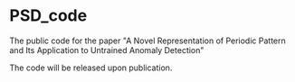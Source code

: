 # PSD_code
The public code for the paper "A Novel Representation of Periodic Pattern and Its Application to Untrained Anomaly Detection"

The code will be released upon publication.
